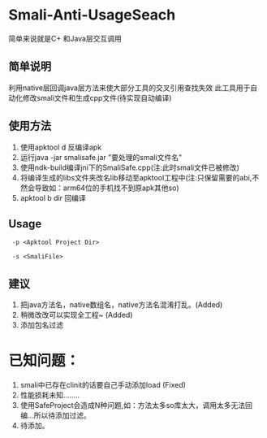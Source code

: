 ﻿# Smali-Anti-UsageSeach
简单来说就是C+ 和Java层交互调用

## 简单说明
利用native层回调java层方法来使大部分工具的交叉引用查找失效
此工具用于自动化修改smali文件和生成cpp文件(待实现自动编译)

## 使用方法
1. 使用apktool d 反编译apk
2. 运行java -jar smalisafe.jar "要处理的smali文件名"
3. 使用ndk-build编译jni下的SmaliSafe.cpp(注:此时smali文件已被修改)
4. 将编译生成的libs文件夹改名lib移动至apktool工程中(注:只保留需要的abi,不然会导致如：arm64位的手机找不到原apk其他so)
5. apktool b dir 回编译


## Usage
` -p <Apktool Project Dir>`


` -s <SmaliFile>`


## 建议
1. 把java方法名，native数组名，native方法名混淆打乱。(Added)
2. 稍微改改可以实现全工程~ (Added)
3. 添加包名过滤

# 已知问题：
1. smali中已存在clinit的话要自己手动添加load (Fixed)
2. 性能损耗未知........
3. 使用SafeProject会造成N种问题,如：方法太多so库太大，调用太多无法回编...所以待添加过滤。
4. 待添加。

